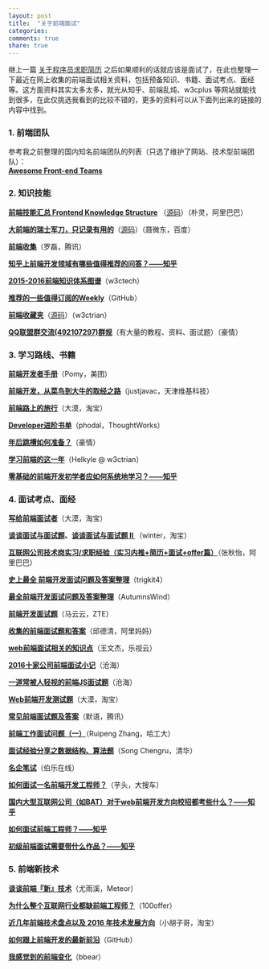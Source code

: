 ```yaml
---
layout: post
title:  "关于前端面试"
categories:
comments: true
share: true
---
```


<p class="lead">继上一篇 <a href="https://mdluo.github.io/blog/about-resume/">关于程序员求职简历</a> 之后如果顺利的话就应该是面试了，在此也整理一下最近在网上收集的前端面试相关资料，包括预备知识、书籍、面试考点、面经等。这方面资料其实太多太多，就光从知乎、前端乱炖、w3cplus 等网站就能找到很多，在此仅挑选我看到的比较不错的，更多的资料可以从下面列出来的链接的内容中找到。</p>

### 1. 前端团队

参考我之前整理的国内知名前端团队的列表（只选了维护了网站、技术型前端团队）：<br>
**[Awesome Front-end Teams](https://github.com/mdluo/awesome-fe-team)**

### 2. 知识技能

**[前端技能汇总 Frontend Knowledge Structure](http://html5ify.com/fks/)** （[源码](https://github.com/JacksonTian/fks)）（朴灵，阿里巴巴）

**[大前端的瑞士军刀，只记录有用的](http://www.fefork.com/fetool/)**（[源码](https://github.com/nieweidong/fetool)）（聂微东，百度）

**[前端收集](https://github.com/foru17/front-end-collect)**（罗磊，腾讯）

**[知乎上前端开发领域有哪些值得推荐的问答？——知乎](https://www.zhihu.com/question/20246142)**

**[2015-2016前端知识体系图谱](http://www.w3ctech.com/topic/1690)**（w3ctech）

**[推荐的一些值得订阅的Weekly](https://github.com/fenbility/weekly-feed)**（GitHub）

**[前端收藏夹](http://collect.w3ctrain.com/)**（[源码](https://github.com/w3ctrain/w3ctrain.github.io)）（w3ctrian）

**[QQ联盟群交流(492107297)群规](https://github.com/jsfront/src/blob/master/qq.md)**（有大量的教程、资料、面试题）（豪情）

### 3. 学习路线、书籍

**[前端开发者手册](https://github.com/dwqs/fedHandlebook)**（Pomy，美团）

**[前端开发，从菜鸟到大牛的取经之路](http://justjavac.com/web/2014/06/23/qianduankaifa-congcainiao-daodaniu-de-qujingzhilu.html)**（justjavac，天津维基科技）

**[前端路上的旅行](http://www.w3cplus.com/front-end-trip-on-road.html)**（大漠，淘宝）

**[Developer进阶书单](https://github.com/phodal/booktree)**（phodal，ThoughtWorks）

**[年后跳槽如何准备？](http://www.cnblogs.com/jikey/p/5201185.html)**（豪情）

**[学习前端的这一年](http://www.w3ctrain.com/2016/01/16/my-frontend-way/)**（Helkyle @ w3ctrian）

**[零基础的前端开发初学者应如何系统地学习？——知乎](https://www.zhihu.com/question/19834302)**

### 4. 面试考点、面经

**[写给前端面试者](https://github.com/amfe/article/issues/5)**（大漠，淘宝）

**[谈谈面试与面试题](https://github.com/wintercn/blog/issues/4)、[谈谈面试与面试题 II ](https://github.com/wintercn/blog/issues/8)**（winter，淘宝）

**[互联网公司技术岗实习/求职经验（实习内推+简历+面试+offer篇）](http://www.cnblogs.com/joyeecheung/p/5003980.html)**（张秋怡，阿里巴巴）

**[史上最全 前端开发面试问题及答案整理](https://github.com/hawx1993/Front-end-Interview-questions)**（trigkit4）

**[最全前端开发面试问题及答案整理](https://github.com/AutumnsWind/Front-end-questions-to-the-interview-stage)**（AutumnsWind）

**[前端开发面试题](https://github.com/markyun/My-blog/tree/master/Front-end-Developer-Questions)**（马云云，ZTE）

**[收集的前端面试题和答案](https://github.com/qiu-deqing/FE-interview)**（邱德清，阿里妈妈）

**[web前端面试相关的知识点](https://github.com/wangwenjie1314/webQd)**（王文杰，乐视云）

**[2016十家公司前端面试小记](http://www.cnblogs.com/xxcanghai/p/5205998.html)**（沧海）

**[一道常被人轻视的前端JS面试题](http://www.cnblogs.com/xxcanghai/p/5189353.html)**（沧海）

**[Web前端开发测试题](http://www.w3cplus.com/css/front-end-web-development-quiz.html)**（大漠，淘宝）

**[常见前端面试题及答案](http://www.cnblogs.com/syfwhu/p/4434132.html)**（默语，腾讯）

**[前端工作面试问题（一）](http://blog.zhangruipeng.me/2015/03/15/JavaScript-Interview-1/)**（Ruipeng Zhang，哈工大）

**[面试经验分享之数据结构、算法题](http://frank19900731.github.io/blog/2014/11/18/mian-shi-jing-yan-fen-xiang-zhi-shu-ju-jie-gou-suan-fa-fen-xiang/)**（Song Chengru，清华）

**[名企笔试](http://group.jobbole.com/category/tech/interview-test/)**（伯乐在线）

**[如何面试一名前端开发工程师？](http://www.html-js.com/article/2961)**（芋头，大搜车）

**[国内大型互联网公司（如BAT）对于web前端开发方向校招都考些什么？——知乎](https://www.zhihu.com/question/26188893)**

**[如何面试前端工程师？——知乎](https://www.zhihu.com/question/19568008)**

**[初级前端面试需要带什么作品？——知乎](https://www.zhihu.com/question/39486348)**

### 5. 前端新技术

**[谈谈前端『新』技术](http://weibo.com/p/1001603934708609234550)**（尤雨溪，Meteor）

**[为什么整个互联网行业都缺前端工程师？](http://100offer.com/blog/posts/83)**（100offer）

**[近几年前端技术盘点以及 2016 年技术发展方向](http://www.barretlee.com/blog/2015/12/10/after-framework-we-gonna-to-hug-data/)**（小胡子哥，淘宝）

**[如何跟上前端开发的最新前沿](https://uptodate.frontendrescue.org/zh/)**（GitHub）

**[我感觉到的前端变化](http://bbear.me/wo-suo-gan-jue-dao-de-qian-duan-bian-hua/)**（bbear）
